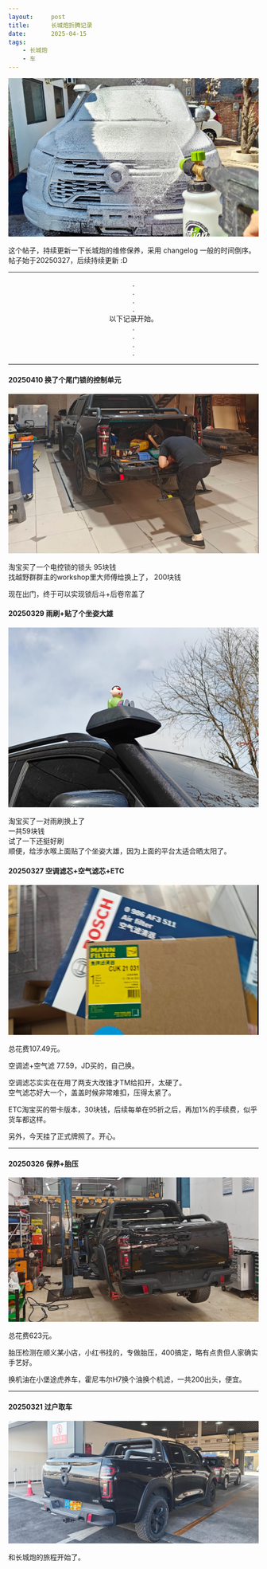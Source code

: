 ```yaml
---
layout:     post
title:      长城炮折腾记录
date:       2025-04-15
tags:
    - 长城炮
    - 车
---
```



![长城炮](/images/202503/pickup-header.jpg)

这个帖子，持续更新一下长城炮的维修保养，采用 changelog 一般的时间倒序。  
帖子始于20250327，后续持续更新  :D  

---

<center>.</center>  
<center>.</center>  
<center>.</center>  
<center>.</center>  
<center>以下记录开始。</center>  
<center>.</center>  
<center>.</center>  
<center>.</center>  
<center>.</center>  

---  
#### 20250410 换了个尾门锁的控制单元  
![滤芯](/images/202504/lock.jpg)

淘宝买了一个电控锁的锁头  95块钱  
找越野群群主的workshop里大师傅给换上了， 200块钱

现在出门，终于可以实现锁后斗+后卷帘盖了


#### 20250329 雨刷+贴了个坐姿大雄  
![滤芯](/images/202503/pickup-daxiong.jpg)

淘宝买了一对雨刷换上了  
一共59块钱  
试了一下还挺好刷  
顺便，给涉水喉上面贴了个坐姿大雄，因为上面的平台太适合晒太阳了。  


#### 20250327 空调滤芯+空气滤芯+ETC  
![滤芯](/images/202503/pickup-filter.jpg)

总花费107.49元。

空调滤+空气滤 77.59，JD买的，自己换。

空调滤芯实实在在用了两支大改锥才TM给扣开，太硬了。  
空气滤芯好大一个，盖盖时候非常难扣，压得太紧了。

ETC淘宝买的带卡版本，30块钱，后续每单在95折之后，再加1%的手续费，似乎货车都这样。

另外，今天挂了正式牌照了。开心。

---

#### 20250326 保养+胎压
![滤芯](/images/202503/pickup-tp.jpg)

总花费623元。

胎压检测在顺义某小店，小红书找的，专做胎压，400搞定，略有点贵但人家确实手艺好。

换机油在小堡途虎养车，霍尼韦尔H7换个油换个机滤，一共200出头，便宜。

---

#### 20250321 过户取车
![滤芯](/images/202503/pickup-trans.jpg)

和长城炮的旅程开始了。
